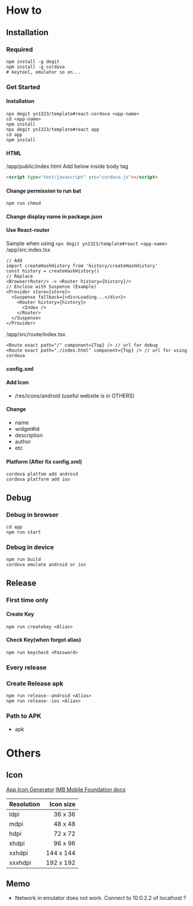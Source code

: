 # How to

## Installation
### Required
```
npm install -g degit
npm install -g cordova
# keytool, emulator so on...
```

### Get Started
#### Installation
```
npx degit yn1323/template#react-cordova <app-name>
cd <app-name>
npm install
npx degit yn1323/template#react app
cd app
npm install
```

#### HTML  
/app/public/index.html
Add below inside body tag
```html
<script type="text/javascript" src="cordova.js"></script>
```

#### Change permission to run bat
```
npm run chmod
```

#### Change display name in package.json

#### Use React-router
Sample when using `npx degit yn1323/template#react <app-name>`  
/app/src.index.tsx
```tsx
// Add
import createHashHistory from 'history/createHashHistory'
const history = createHashHistory()
// Replace
<BrowserrRuter/> -> <Router history={history}/>
// Enclose with Suspense (Example)
<Provider store={store}>
  <Suspense fallback={<div>Loading...</div>}>
    <Router history={history}>
      <Index />
    </Router>
  </Suspense>
</Provider>
```
/app/src/route/index.tsx
```tsx
<Route exact path="/" component={Top} /> // url for debug
<Route exact path="./index.html" component={Top} /> // url for using cordova
```

#### config.xml
#### Add Icon
- /res/icons/android (useful website is in OTHERS)
#### Change
- name
- widget#id
- description
- author
- etc


#### Platform (After fix config.xml)
```
cordova platfom add android
cordova platform add ios
```

## Debug
### Debug in browser
```
cd app
npm run start
```

### Debug in device
```
npm run build
cordova emulate android or ios
```

## Release

### First time only
#### Create Key
```
npm run createkey <Alias>
```

#### Check Key(when forgot alias)
```
npm run keycheck <Password>
```

### Every release

### Create Release apk
```
npm run release--android <Alias>
npm run release--ios <Alias>
```

### Path to APK
- apk

# Others
## Icon

[App Icon Generator](https://appicon.co/)
[IMB Mobile Foundation docs](https://mobilefirstplatform.ibmcloud.com/tutorials/ja/foundation/8.0/application-development/cordova-apps/adding-images-and-icons/)

| Resolution  | Icon size |
|:------- | --------------:|
| ldpi    |        36 x 36 |
| mdpi    |        48 x 48 |
| hdpi    |        72 x 72 |
| xhdpi   |        96 x 96 |
| xxhdpi  |      144 x 144 |
| xxxhdpi |      192 x 192 |

## Memo
- Network in emulator does not work. Connect to 10.0.2.2 of localhost ?

